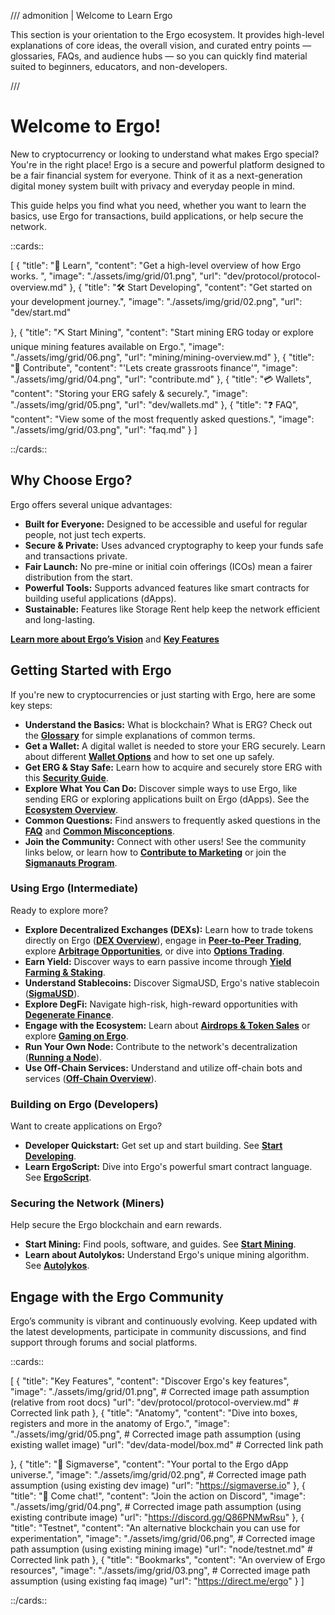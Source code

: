 /// admonition | Welcome to Learn Ergo

This section is your orientation to the Ergo ecosystem. It provides high-level explanations of core ideas, the overall vision, and curated entry points — glossaries, FAQs, and audience hubs — so you can quickly find material suited to beginners, educators, and non-developers.

///

# Welcome to Ergo!

New to cryptocurrency or looking to understand what makes Ergo special? You're in the right place! Ergo is a secure and powerful platform designed to be a fair financial system for everyone. Think of it as a next-generation digital money system built with privacy and everyday people in mind.

This guide helps you find what you need, whether you want to learn the basics, use Ergo for transactions, build applications, or help secure the network.

::cards::

[
  {
    "title": "🔬 Learn",
    "content": "Get a high-level overview of how Ergo works. ",
    "image": "./assets/img/grid/01.png",
    "url": "dev/protocol/protocol-overview.md"
  },
  {
    "title": "🛠 Start Developing",
    "content": "Get started on your development journey.",
    "image": "./assets/img/grid/02.png",
    "url": "dev/start.md"

  },
  {
    "title": "⛏ Start Mining",
    "content": "Start mining ERG today or explore unique mining features available on Ergo.",
    "image": "./assets/img/grid/06.png",
    "url": "mining/mining-overview.md"
  },
  {
    "title": "🤝 Contribute",
    "content": "'Lets create grassroots finance'",
    "image": "./assets/img/grid/04.png",
    "url": "contribute.md"
  },
  {
    "title": "💳 Wallets",
    "content": "Storing your ERG safely & securely.",
    "image": "./assets/img/grid/05.png",
    "url": "dev/wallets.md"
  },
  {
    "title": "❓ FAQ",
    "content": "View some of the most frequently asked questions.",
    "image": "./assets/img/grid/03.png",
    "url": "faq.md"
  }
]

::/cards::




## Why Choose Ergo?

Ergo offers several unique advantages:

*   **Built for Everyone:** Designed to be accessible and useful for regular people, not just tech experts.
*   **Secure & Private:** Uses advanced cryptography to keep your funds safe and transactions private.
*   **Fair Launch:** No pre-mine or initial coin offerings (ICOs) mean a fairer distribution from the start.
*   **Powerful Tools:** Supports advanced features like smart contracts for building useful applications (dApps).
*   **Sustainable:** Features like Storage Rent help keep the network efficient and long-lasting.

[**Learn more about Ergo’s Vision**](dev/protocol/why.md) and [**Key Features**](dev/protocol/protocol-overview.md)

## Getting Started with Ergo

If you're new to cryptocurrencies or just starting with Ergo, here are some key steps:

*   **Understand the Basics:** What is blockchain? What is ERG? Check out the [**Glossary**](glossary.md) for simple explanations of common terms.
*   **Get a Wallet:** A digital wallet is needed to store your ERG securely. Learn about different [**Wallet Options**](dev/wallets.md) and how to set one up safely.
*   **Get ERG & Stay Safe:** Learn how to acquire and securely store ERG with this [**Security Guide**](https://ergonaut.space/en/Guides/yield/getting-started).
*   **Explore What You Can Do:** Discover simple ways to use Ergo, like sending ERG or exploring applications built on Ergo (dApps). See the [**Ecosystem Overview**](uses/use-cases-overview.md).
*   **Common Questions:** Find answers to frequently asked questions in the [**FAQ**](faq.md) and [**Common Misconceptions**](fud-faq.md).
*   **Join the Community:** Connect with other users! See the community links below, or learn how to [**Contribute to Marketing**](contribute/marketing.md) or join the [**Sigmanauts Program**](contribute/sigmanauts.md).

### Using Ergo (Intermediate)

Ready to explore more?

*   **Explore Decentralized Exchanges (DEXs):** Learn how to trade tokens directly on Ergo ([**DEX Overview**](uses/dex.md)), engage in [**Peer-to-Peer Trading**](eco/p2p-trading.md), explore [**Arbitrage Opportunities**](tutorials/arb.md), or dive into [**Options Trading**](tutorials/trading-options.md).
*   **Earn Yield:** Discover ways to earn passive income through [**Yield Farming & Staking**](tutorials/yield.md).
*   **Understand Stablecoins:** Discover SigmaUSD, Ergo's native stablecoin ([**SigmaUSD**](uses/sigmausd.md)).
*   **Explore DegFi:** Navigate high-risk, high-reward opportunities with [**Degenerate Finance**](uses/degfi.md).
*   **Engage with the Ecosystem:** Learn about [**Airdrops & Token Sales**](tutorials/airdrops.md) or explore [**Gaming on Ergo**](tutorials/gaming-tutorial.md).
*   **Run Your Own Node:** Contribute to the network's decentralization ([**Running a Node**](node/install.md)).
*   **Use Off-Chain Services:** Understand and utilize off-chain bots and services ([**Off-Chain Overview**](dev/oc/off-chain-overview.md)).

### Building on Ergo (Developers)

Want to create applications on Ergo?

*   **Developer Quickstart:** Get set up and start building. See [**Start Developing**](dev/start.md).
*   **Learn ErgoScript:** Dive into Ergo's powerful smart contract language. See [**ErgoScript**](dev/scs/ergoscript.md).

### Securing the Network (Miners)

Help secure the Ergo blockchain and earn rewards.

*   **Start Mining:** Find pools, software, and guides. See [**Start Mining**](mining/mining-overview.md).
*   **Learn about Autolykos:** Understand Ergo's unique mining algorithm. See [**Autolykos**](mining/autolykos.md).

## Engage with the Ergo Community

Ergo’s community is vibrant and continuously evolving. Keep updated with the latest developments, participate in community discussions, and find support through forums and social platforms.

::cards::

[
  {
    "title": "Key Features",
    "content": "Discover Ergo's key features",
    "image": "./assets/img/grid/01.png", # Corrected image path assumption (relative from root docs)
    "url": "dev/protocol/protocol-overview.md" # Corrected link path
  },
  {
    "title": "Anatomy",
    "content": "Dive into boxes, registers and more in the anatomy of Ergo.",
    "image": "./assets/img/grid/05.png", # Corrected image path assumption (using existing wallet image)
    "url": "dev/data-model/box.md" # Corrected link path

  },
  {
    "title": "🔗 Sigmaverse",
    "content": "Your portal to the Ergo dApp universe.",
    "image": "./assets/img/grid/02.png", # Corrected image path assumption (using existing dev image)
    "url": "https://sigmaverse.io"
  },
  {
    "title": "🔗 Come chat!",
    "content": "Join the action on Discord",
    "image": "./assets/img/grid/04.png", # Corrected image path assumption (using existing contribute image)
    "url": "https://discord.gg/Q86PNMwRsu"
  },
  {
    "title": "Testnet",
    "content": "An alternative blockchain you can use for experimentation",
    "image": "./assets/img/grid/06.png", # Corrected image path assumption (using existing mining image)
    "url": "node/testnet.md" # Corrected link path
  },
  {
    "title": "Bookmarks",
    "content": "An overview of Ergo resources",
    "image": "./assets/img/grid/03.png", # Corrected image path assumption (using existing faq image)
    "url": "https://direct.me/ergo"
  }
]

::/cards::
